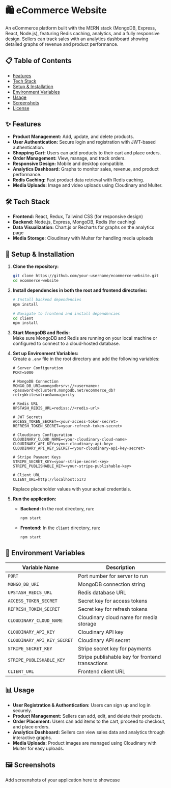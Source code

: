 
# 🛍️ eCommerce Website

An eCommerce platform built with the MERN stack (MongoDB, Express, React, Node.js), featuring Redis caching, analytics, and a fully responsive design. Sellers can track sales with an analytics dashboard showing detailed graphs of revenue and product performance.

## 📋 Table of Contents
- [Features](#features)
- [Tech Stack](#tech-stack)
- [Setup & Installation](#setup--installation)
- [Environment Variables](#environment-variables)
- [Usage](#usage)
- [Screenshots](#screenshots)
- [License](#license)

## ✨ Features
- **Product Management:** Add, update, and delete products.
- **User Authentication:** Secure login and registration with JWT-based authentication.
- **Shopping Cart:** Users can add products to their cart and place orders.
- **Order Management:** View, manage, and track orders.
- **Responsive Design:** Mobile and desktop compatible.
- **Analytics Dashboard:** Graphs to monitor sales, revenue, and product performance.
- **Redis Caching:** Fast product data retrieval with Redis caching.
- **Media Uploads:** Image and video uploads using Cloudinary and Multer.

## 🛠️ Tech Stack
- **Frontend:** React, Redux, Tailwind CSS (for responsive design)
- **Backend:** Node.js, Express, MongoDB, Redis (for caching)
- **Data Visualization:** Chart.js or Recharts for graphs on the analytics page
- **Media Storage:** Cloudinary with Multer for handling media uploads

## 🚀 Setup & Installation

1. **Clone the repository:**
   ```bash
   git clone https://github.com/your-username/ecommerce-website.git
   cd ecommerce-website
   ```

2. **Install dependencies in both the root and frontend directories:**
   ```bash
   # Install backend dependencies
   npm install

   # Navigate to frontend and install dependencies
   cd client
   npm install
   ```

3. **Start MongoDB and Redis:**  
   Make sure MongoDB and Redis are running on your local machine or configured to connect to a cloud-hosted database.

4. **Set up Environment Variables:**  
   Create a `.env` file in the root directory and add the following variables:

   ```env
   # Server Configuration
   PORT=5000

   # MongoDB Connection
   MONGO_DB_URI=mongodb+srv://<username>:<password>@cluster0.mongodb.net/ecommerce_db?retryWrites=true&w=majority

   # Redis URL
   UPSTASH_REDIS_URL=rediss://<redis-url>

   # JWT Secrets
   ACCESS_TOKEN_SECRET=<your-access-token-secret>
   REFRESH_TOKEN_SECRET=<your-refresh-token-secret>

   # Cloudinary Configuration
   CLOUDINARY_CLOUD_NAME=<your-cloudinary-cloud-name>
   CLOUDINARY_API_KEY=<your-cloudinary-api-key>
   CLOUDINARY_API_KEY_SECRET=<your-cloudinary-api-key-secret>

   # Stripe Payment Keys
   STRIPE_SECRET_KEY=<your-stripe-secret-key>
   STRIPE_PUBLISHABLE_KEY=<your-stripe-publishable-key>

   # Client URL
   CLIENT_URL=http://localhost:5173
   ```

   Replace placeholder values with your actual credentials.

5. **Run the application:**
   - **Backend:** In the root directory, run:
     ```bash
     npm start
     ```
   - **Frontend:** In the `client` directory, run:
     ```bash
     npm start
     ```

## 🔐 Environment Variables

| Variable Name             | Description                                       |
|---------------------------|---------------------------------------------------|
| `PORT`                    | Port number for server to run                     |
| `MONGO_DB_URI`            | MongoDB connection string                         |
| `UPSTASH_REDIS_URL`       | Redis database URL                                |
| `ACCESS_TOKEN_SECRET`     | Secret key for access tokens                      |
| `REFRESH_TOKEN_SECRET`    | Secret key for refresh tokens                     |
| `CLOUDINARY_CLOUD_NAME`   | Cloudinary cloud name for media storage           |
| `CLOUDINARY_API_KEY`      | Cloudinary API key                                |
| `CLOUDINARY_API_KEY_SECRET` | Cloudinary API secret                           |
| `STRIPE_SECRET_KEY`       | Stripe secret key for payments                    |
| `STRIPE_PUBLISHABLE_KEY`  | Stripe publishable key for frontend transactions  |
| `CLIENT_URL`              | Frontend client URL                               |

## 📊 Usage
- **User Registration & Authentication:** Users can sign up and log in securely.
- **Product Management:** Sellers can add, edit, and delete their products.
- **Order Placement:** Users can add items to the cart, proceed to checkout, and place orders.
- **Analytics Dashboard:** Sellers can view sales data and analytics through interactive graphs.
- **Media Uploads:** Product images are managed using Cloudinary with Multer for easy uploads.

## 🖼️ Screenshots
Add screenshots of your application here to showcase

